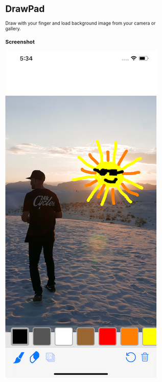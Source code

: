# DrawPad
Draw with your finger and load background image from your camera or gallery.

### Screenshot
![Screenshot](/Screenshots/1.png)
